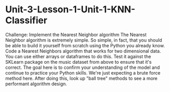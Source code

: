 # Unit-3-Lesson-1-Unit-1-KNN-Classifier
Challenge: Implement the Nearest Neighbor algorithm The Nearest Neighbor algorithm is extremely simple. So simple, in fact, that you should be able to build it yourself from scratch using the Python you already know. Code a Nearest Neighbors algorithm that works for two dimensional data. You can use either arrays or dataframes to do this. Test it against the SKLearn package on the music dataset from above to ensure that it's correct. The goal here is to confirm your understanding of the model and continue to practice your Python skills. We're just expecting a brute force method here. After doing this, look up "ball tree" methods to see a more performant algorithm design.
